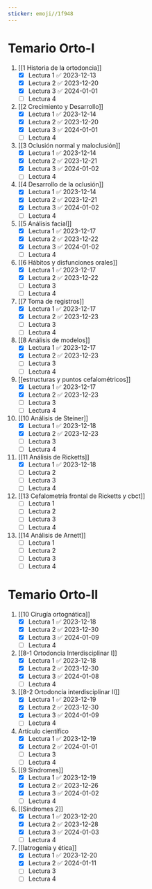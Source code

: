 ```yaml
---
sticker: emoji//1f948
---
```


# Temario Orto-I

1. [[1 Historia de la ortodoncia]]
   - [x] Lectura 1 ✅ 2023-12-13
   - [x] Lectura 2 ✅ 2023-12-20
   - [x] Lectura 3 ✅ 2024-01-01
   - [ ] Lectura 4
1. [[2 Crecimiento y Desarrollo]]
   - [x] Lectura 1 ✅ 2023-12-14
   - [x] Lectura 2 ✅ 2023-12-20
   - [x] Lectura 3 ✅ 2024-01-01
   - [ ] Lectura 4
1. [[3 Oclusión normal y maloclusión]]
   - [x] Lectura 1 ✅ 2023-12-14
   - [x] Lectura 2 ✅ 2023-12-21
   - [x] Lectura 3 ✅ 2024-01-02
   - [ ] Lectura 4
1. [[4 Desarrollo de la oclusión]]
   - [x] Lectura 1 ✅ 2023-12-14
   - [x] Lectura 2 ✅ 2023-12-21
   - [x] Lectura 3 ✅ 2024-01-02
   - [ ] Lectura 4
1. [[5 Análisis facial]]
   - [x] Lectura 1 ✅ 2023-12-17
   - [x] Lectura 2 ✅ 2023-12-22
   - [x] Lectura 3 ✅ 2024-01-02
   - [ ] Lectura 4
1. [[6 Hábitos y disfunciones orales]]
   - [x] Lectura 1 ✅ 2023-12-17
   - [x] Lectura 2 ✅ 2023-12-22
   - [ ] Lectura 3
   - [ ] Lectura 4
1. [[7 Toma de registros]]
   - [x] Lectura 1 ✅ 2023-12-17
   - [x] Lectura 2 ✅ 2023-12-23
   - [ ] Lectura 3
   - [ ] Lectura 4
1. [[8 Análisis de modelos]]
   - [x] Lectura 1 ✅ 2023-12-17
   - [x] Lectura 2 ✅ 2023-12-23
   - [ ] Lectura 3
   - [ ] Lectura 4
1. [[estructuras y puntos cefalométricos]]
   - [x] Lectura 1 ✅ 2023-12-17
   - [x] Lectura 2 ✅ 2023-12-23
   - [ ] Lectura 3
   - [ ] Lectura 4
1. [[10 Análisis de Steiner]]
   - [x] Lectura 1 ✅ 2023-12-18
   - [x] Lectura 2 ✅ 2023-12-23
   - [ ] Lectura 3
   - [ ] Lectura 4
1. [[11 Análisis de Ricketts]]
   - [x] Lectura 1 ✅ 2023-12-18
   - [ ] Lectura 2
   - [ ] Lectura 3
   - [ ] Lectura 4
1. [[13 Cefalometría frontal de Ricketts y cbct]]
   - [ ] Lectura 1
   - [ ] Lectura 2
   - [ ] Lectura 3
   - [ ] Lectura 4
1. [[14 Análisis de Arnett]]
   - [ ] Lectura 1
   - [ ] Lectura 2
   - [ ] Lectura 3
   - [ ] Lectura 4

# Temario Orto-II

1. [[10 Cirugía ortognática]]
   - [x] Lectura 1 ✅ 2023-12-18
   - [x] Lectura 2 ✅ 2023-12-30
   - [x] Lectura 3 ✅ 2024-01-09
   - [ ] Lectura 4
2. [[8-1 Ortodoncia Interdisciplinar I]]
   - [x] Lectura 1 ✅ 2023-12-18
   - [x] Lectura 2 ✅ 2023-12-30
   - [x] Lectura 3 ✅ 2024-01-08
   - [ ] Lectura 4
3. [[8-2 Ortodoncia interdisciplinar II]]
   - [x] Lectura 1 ✅ 2023-12-19
   - [x] Lectura 2 ✅ 2023-12-30
   - [x] Lectura 3 ✅ 2024-01-09
   - [ ] Lectura 4
4. Artículo científico
   - [x] Lectura 1 ✅ 2023-12-19
   - [x] Lectura 2 ✅ 2024-01-01
   - [ ] Lectura 3
   - [ ] Lectura 4
5. [[9 Síndromes]]
   - [x] Lectura 1 ✅ 2023-12-19
   - [x] Lectura 2 ✅ 2023-12-26
   - [x] Lectura 3 ✅ 2024-01-02
   - [ ] Lectura 4
6. [[Síndromes 2]]
   - [x] Lectura 1 ✅ 2023-12-20
   - [x] Lectura 2 ✅ 2023-12-28
   - [x] Lectura 3 ✅ 2024-01-03
   - [ ] Lectura 4
7. [[Iatrogenia y ética]]
   - [x] Lectura 1 ✅ 2023-12-20
   - [x] Lectura 2 ✅ 2024-01-11
   - [ ] Lectura 3
   - [ ] Lectura 4
